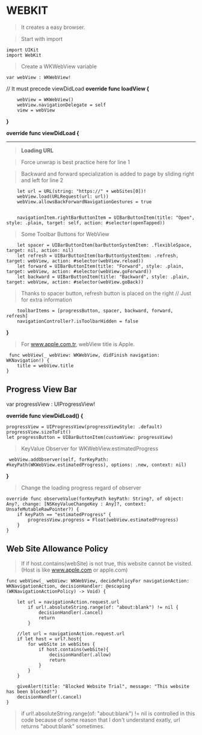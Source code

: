 # WEBKIT

> It creates a easy browser.

> Start with import

    import UIKit
    import WebKit
    
 > Create a WKWebView variable
 
    var webView : WKWebView!

// It must precede viewDidLoad
**override func loadView {**   
    
        webView = WKWebView()
        webView.navigationDelegate = self
        view = webView
        
**}**
    
    
**override func viewDidLoad {**   



---
> **Loading URL**

> Force unwrap is best practice here for line 1

> Backward and forward specialization is added to page by sliding right and left for line 2
        
        let url = URL(string: "https://" + webSites[0])!  
        webView.load(URLRequest(url: url))
        webView.allowsBackForwardNavigationGestures = true  

                
        navigationItem.rightBarButtonItem = UIBarButtonItem(title: "Open", style: .plain, target: self, action: #selector(openTapped))

> Some Toolbar Buttons for WebView
     
        let spacer = UIBarButtonItem(barButtonSystemItem: .flexibleSpace, target: nil, action: nil)
        let refresh = UIBarButtonItem(barButtonSystemItem: .refresh, target: webView, action: #selector(webView.reload))
        let forward = UIBarButtonItem(title: "Forward", style: .plain, target: webView, action: #selector(webView.goForward))
        let backward = UIBarButtonItem(title: "Backward", style: .plain, target: webView, action: #selector(webView.goBack))

        
> Thanks to spacer button, refresh button is placed on the right // Just for extra information
 
        toolbarItems = [progressButton, spacer, backward, forward, refresh]
        navigationController?.isToolbarHidden = false
        
**}**
    
> For www.apple.com.tr, webView title is Apple.

     func webView(_ webView: WKWebView, didFinish navigation: WKNavigation!) {
        title = webView.title
    }
    
## Progress View Bar


var progressView : UIProgressView!

**override func viewDidLoad() {**

    progressView = UIProgressView(progressViewStyle: .default)
    progressView.sizeToFit()
    let progressButton = UIBarButtonItem(customView: progressView)
    
> KeyValue Observer for WKWebView.estimatedProgress

     webView.addObserver(self, forKeyPath: #keyPath(WKWebView.estimatedProgress), options: .new, context: nil)
    
**}**

> Change the loading progress regard of observer
>
    override func observeValue(forKeyPath keyPath: String?, of object: Any?, change: [NSKeyValueChangeKey : Any]?, context: UnsafeMutableRawPointer?) {
        if keyPath == "estimatedProgress" {
            progressView.progress = Float(webView.estimatedProgress)
        }
    }
    
## Web Site Allowance Policy

> If if host.contains(webSite) is not true, this website cannot be visited. (Host is like www.apple.com or apple.com)

    func webView(_ webView: WKWebView, decidePolicyFor navigationAction: WKNavigationAction, decisionHandler: @escaping (WKNavigationActionPolicy) -> Void) {
        
        let url = navigationAction.request.url
            if url!.absoluteString.range(of: "about:blank") != nil {
                decisionHandler(.cancel)
                return
            }
        
        //let url = navigationAction.request.url
        if let host = url?.host{
            for webSite in webSites {
                if host.contains(webSite){
                    decisionHandler(.allow)
                    return
                }
            }
        }
        
        giveAlert(title: "Blocked Website Trial", message: "This website has been blocked!")
        decisionHandler(.cancel)
    }
    
> if url!.absoluteString.range(of: "about:blank") != nil is controlled in this code because of some reason that I don't understand exatly, url returns "about:blank" sometimes.

